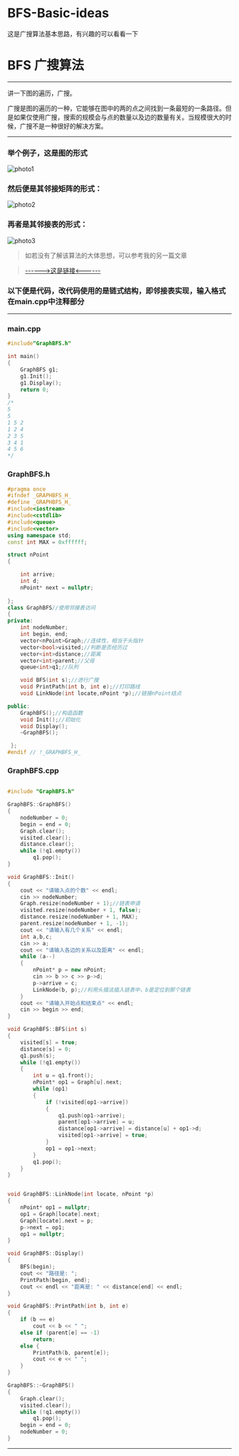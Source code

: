 # BFS-Basic-ideas
这是广搜算法基本思路，有兴趣的可以看看一下

# BFS 广搜算法

---

讲一下图的遍历，广搜。

广搜是图的遍历的一种，它能够在图中的两的点之间找到一条最短的一条路径。但是如果仅使用广搜，搜索的规模会与点的数量以及边的数量有关。当规模很大的时候，广搜不是一种很好的解决方案。

---

### 举个例子，这是图的形式
![photo1](https://img2018.cnblogs.com/blog/1723659/201911/1723659-20191117113618907-169765746.png)

### 然后便是其邻接矩阵的形式：
![photo2][photo2]

### 再者是其邻接表的形式：
![photo3][photo3]


>如若没有了解该算法的大体思想，可以参考我的另一篇文章

>[------>这是链接<------](https://www.cnblogs.com/Yunrui-blogs/p/11075213.html)

### 以下便是代码，改代码使用的是链式结构，即邻接表实现，输入格式在main.cpp中注释部分

---

### main.cpp

```C++
#include"GraphBFS.h"

int main()
{
	GraphBFS g1;
	g1.Init();
	g1.Display();
	return 0;
}
/*
5
5
1 5 2
1 2 4
2 3 5
3 4 1
4 5 6
*/

```

### GraphBFS.h

```C++
#pragma once
#ifndef _GRAPHBFS_H_
#define _GRAPHBFS_H_
#include<iostream>
#include<cstdlib>
#include<queue>
#include<vector>
using namespace std;
const int MAX = 0xffffff;

struct nPoint
{

	int arrive;
	int d;
	nPoint* next = nullptr;
	
};
class GraphBFS//使用邻接表访问
{
private:
	int nodeNumber;
	int begin, end;
	vector<nPoint>Graph;//连续性，相当于头指针
	vector<bool>visited;//判断是否经历过
	vector<int>distance;//距离
	vector<int>parent;//父母
	queue<int>q1;//队列

	void BFS(int s);//进行广搜
	void PrintPath(int b, int e);//打印路线
	void LinkNode(int locate,nPoint *p);//链接nPoint结点

public:
	GraphBFS();//构造函数
	void Init();//初始化
	void Display();
	~GraphBFS();

 };
#endif // !_GRAPHBFS_H_

```

### GraphBFS.cpp

```c++

#include "GraphBFS.h"

GraphBFS::GraphBFS()
{
	nodeNumber = 0;
	begin = end = 0;
	Graph.clear();
	visited.clear();
	distance.clear();
	while (!q1.empty())
		q1.pop();
}

void GraphBFS::Init()
{
	cout << "请输入点的个数" << endl;
	cin >> nodeNumber;
	Graph.resize(nodeNumber + 1);//链表申请
	visited.resize(nodeNumber + 1, false);
	distance.resize(nodeNumber + 1, MAX);
	parent.resize(nodeNumber + 1, -1);
	cout << "请输入有几个关系" << endl;
	int a,b,c;
	cin >> a;
	cout << "请输入各边的关系以及距离" << endl;
	while (a--)
	{
		nPoint* p = new nPoint;
		cin >> b >> c >> p->d;
		p->arrive = c;
		LinkNode(b, p);//利用头插法插入链表中，b是定位到那个链表
	}
	cout << "请输入开始点和结束点" << endl;
	cin >> begin >> end;
}

void GraphBFS::BFS(int s)
{
	visited[s] = true;
	distance[s] = 0;
	q1.push(s);
	while (!q1.empty())
	{
		int u = q1.front();
		nPoint* op1 = Graph[u].next;
		while (op1)
		{
			if (!visited[op1->arrive])
			{
				q1.push(op1->arrive);
				parent[op1->arrive] = u;
				distance[op1->arrive] = distance[u] + op1->d;
				visited[op1->arrive] = true;
			}
			op1 = op1->next;
		}
		q1.pop();
	}
}


void GraphBFS::LinkNode(int locate, nPoint *p)
{
	nPoint* op1 = nullptr;
	op1 = Graph[locate].next;
	Graph[locate].next = p;
	p->next = op1;
	op1 = nullptr;
}

void GraphBFS::Display()
{
	BFS(begin);
	cout << "路径是: ";
	PrintPath(begin, end);
	cout << endl << "距离是: " << distance[end] << endl;
}

void GraphBFS::PrintPath(int b, int e)
{
	if (b == e)
		cout << b << " ";
	else if (parent[e] == -1)
		return;
	else {
		PrintPath(b, parent[e]);
		cout << e << " ";
	}
}

GraphBFS::~GraphBFS()
{
	Graph.clear();
	visited.clear();
	while (!q1.empty())
		q1.pop();
	begin = end = 0;
	nodeNumber = 0;
}

```

---

[photo2]:https://img2018.cnblogs.com/blog/1723659/201911/1723659-20191117113345513-1199290410.png

[photo3]:https://img2018.cnblogs.com/blog/1723659/201911/1723659-20191117113357490-372059604.png




